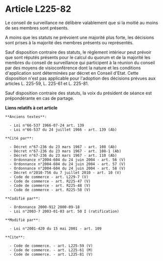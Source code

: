 # Article L225-82

Le conseil de surveillance ne délibère valablement que si la moitié au moins de ses membres sont présents.

A moins que les statuts ne prévoient une majorité plus forte, les décisions sont prises à la majorité des membres présents ou
représentés.

Sauf disposition contraire des statuts, le règlement intérieur peut prévoir que sont réputés présents pour le calcul du
quorum et de la majorité les membres du conseil de surveillance qui participent à la réunion du conseil par des moyens de
visioconférence dont la nature et les conditions d'application sont déterminées par décret en Conseil d'Etat. Cette
disposition n'est pas applicable pour l'adoption des décisions prévues aux articles L. 225-59, L. 225-61 et L. 225-81.

Sauf disposition contraire des statuts, la voix du président de séance est prépondérante en cas de partage.

**Liens relatifs à cet article**

	**Anciens textes**:

	  - Loi n°66-537 1966-07-24 art. 139
	  - Loi n°66-537 du 24 juillet 1966 - art. 139 (Ab)

	**Cité par**:

	  - Décret n°67-236 du 23 mars 1967 - art. 108 (Ab)
	  - Décret n°67-236 du 23 mars 1967 - art. 108-1 (Ab)
	  - Décret n°67-236 du 23 mars 1967 - art. 110 (Ab)
	  - Ordonnance n°2004-604 du 24 juin 2004 - art. 56 (V)
	  - Ordonnance n°2004-604 du 24 juin 2004 - art. 57 (V)
	  - Ordonnance n°2004-604 du 24 juin 2004 - art. 58 (V)
	  - Décret n°2010-756 du 7 juillet 2010 - art. 10 (V)
	  - Code de commerce - art. L229-7 (V)
	  - Code de commerce - art. R225-47 (V)
	  - Code de commerce - art. R225-48 (V)
	  - Code de commerce - art. R225-50 (V)

	**Codifié par**:

	  - Ordonnance 2000-912 2000-09-18
	  - Loi n°2003-7 2003-01-03 art. 50 I (ratification)

	**Modifié par**:

	  - Loi n°2001-420 du 15 mai 2001 - art. 109

	**Cite**:

	  - Code de commerce. - art. L225-59 (V)
	  - Code de commerce. - art. L225-61 (M)
	  - Code de commerce. - art. L225-81 (V)
